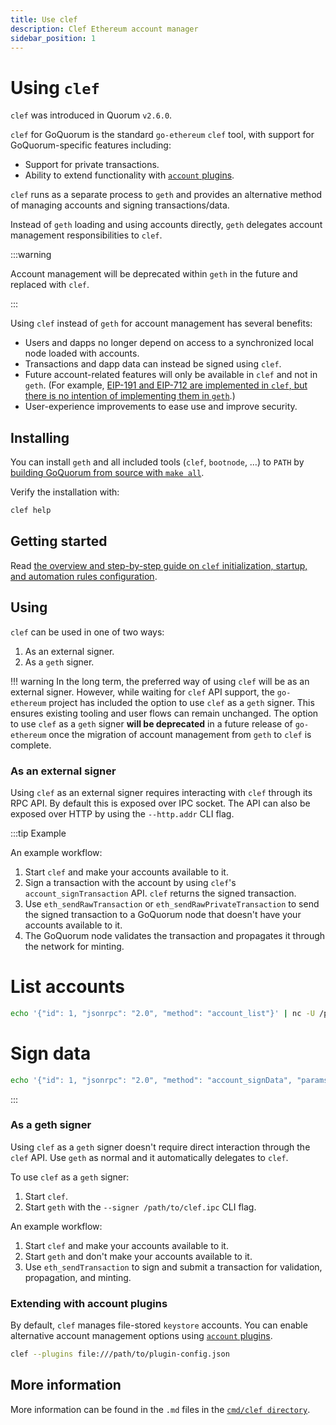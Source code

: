 ```yaml
---
title: Use clef
description: Clef Ethereum account manager
sidebar_position: 1
---
```


# Using `clef`

`clef` was introduced in Quorum `v2.6.0`.

`clef` for GoQuorum is the standard `go-ethereum` `clef` tool, with support for GoQuorum-specific features including:

- Support for private transactions.
- Ability to extend functionality with [`account` plugins](account-plugins.md).

`clef` runs as a separate process to `geth` and provides an alternative method of managing accounts and signing transactions/data.

Instead of `geth` loading and using accounts directly, `geth` delegates account management responsibilities to `clef`.

:::warning

Account management will be deprecated within `geth` in the future and replaced with `clef`.

:::

Using `clef` instead of `geth` for account management has several benefits:

- Users and dapps no longer depend on access to a synchronized local node loaded with accounts.
- Transactions and dapp data can instead be signed using `clef`.
- Future account-related features will only be available in `clef` and not in `geth`. (For example, [EIP-191 and EIP-712 are implemented in `clef`, but there is no intention of implementing them in `geth`](https://github.com/ethereum/go-ethereum/pull/17789/).)
- User-experience improvements to ease use and improve security.

## Installing

You can install `geth` and all included tools (`clef`, `bootnode`, …) to `PATH` by [building GoQuorum from source with `make all`](../../deploy/install/binaries.md).

Verify the installation with:

```bash
clef help
```

## Getting started

Read [the overview and step-by-step guide on `clef` initialization, startup, and automation rules configuration](https://github.com/ConsenSys/quorum/blob/master/cmd/clef/tutorial.md).

## Using

`clef` can be used in one of two ways:

1. As an external signer.
1. As a `geth` signer.

!!! warning In the long term, the preferred way of using `clef` will be as an external signer. However, while waiting for `clef` API support, the `go-ethereum` project has included the option to use `clef` as a `geth` signer. This ensures existing tooling and user flows can remain unchanged. The option to use `clef` as a `geth` signer **will be deprecated** in a future release of `go-ethereum` once the migration of account management from `geth` to `clef` is complete.

### As an external signer

Using `clef` as an external signer requires interacting with `clef` through its RPC API. By default this is exposed over IPC socket. The API can also be exposed over HTTP by using the `--http.addr` CLI flag.

:::tip Example

An example workflow:

1. Start `clef` and make your accounts available to it.
2. Sign a transaction with the account by using `clef`'s `account_signTransaction` API. `clef` returns the signed transaction.
3. Use `eth_sendRawTransaction` or `eth_sendRawPrivateTransaction` to send the signed transaction to a GoQuorum node that doesn't have your accounts available to it.
4. The GoQuorum node validates the transaction and propagates it through the network for minting.

<!--tabs-->

# List accounts

```bash
echo '{"id": 1, "jsonrpc": "2.0", "method": "account_list"}' | nc -U /path/to/clef.ipc
```

# Sign data

```bash
echo '{"id": 1, "jsonrpc": "2.0", "method": "account_signData", "params": ["data/plain", "0x6038dc01869425004ca0b8370f6c81cf464213b3", "0xaaaaaa"]}' | nc -U /path/to/clef.ipc
```

<!--/tabs-->

:::

### As a geth signer

Using `clef` as a `geth` signer doesn't require direct interaction through the `clef` API. Use `geth` as normal and it automatically delegates to `clef`.

To use `clef` as a `geth` signer:

1. Start `clef`.
1. Start `geth` with the `--signer /path/to/clef.ipc` CLI flag.

An example workflow:

1. Start `clef` and make your accounts available to it.
1. Start `geth` and don't make your accounts available to it.
1. Use `eth_sendTransaction` to sign and submit a transaction for validation, propagation, and minting.

### Extending with account plugins

By default, `clef` manages file-stored `keystore` accounts. You can enable alternative account management options using [`account` plugins](account-plugins.md).

```bash
clef --plugins file:///path/to/plugin-config.json
```

## More information

More information can be found in the `.md` files in the [`cmd/clef directory`](https://github.com/ConsenSys/quorum/tree/master/cmd/clef).
